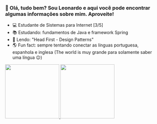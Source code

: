 ### 👋 Olá, tudo bem? Sou Leonardo e aqui você pode encontrar algumas informações sobre mim. Aproveite!

- 💻 Estudante de Sistemas para Internet [3/5]
- 📚 Estudando: fundamentos de Java e framework Spring
- 📙 Lendo: "Head First - Design Patterns"
- 🌎 Fun fact: sempre tentando conectar as línguas portuguesa, espanhola e inglesa (The world is muy grande para solamente saber uma língua 😉) 


<div>
  <a href="https://github.com/leonardonps">
    <img height="175px" src="https://github-readme-stats.vercel.app/api?username=leonardonps&theme=transparent" />
    <img height="175px" src="https://github-readme-stats.vercel.app/api/top-langs/?username=leonardonps&layout=compact&langs_count=16&theme=transparent" />
  </a>
</div>
